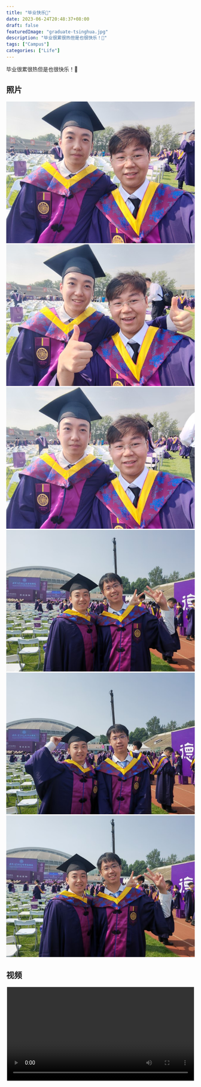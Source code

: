 ```yaml
---
title: "毕业快乐🎉"
date: 2023-06-24T20:48:37+08:00
draft: false
featuredImage: "graduate-tsinghua.jpg"
description: "毕业很累很热但是也很快乐！🎈"
tags: ["Campus"]
categories: ["Life"]
---
```


毕业很累很热但是也很快乐！🎈

## 照片

![](graduate-tsinghua-1.jpg)
![](graduate-tsinghua-2.jpg)
![](graduate-tsinghua-3.jpg)
![](graduate-tsinghua-4.jpg)
![](graduate-tsinghua-5.jpg)
![](graduate-tsinghua-6.jpg)

## 视频

<div align="center">
<video src="graduate.mp4" width="500" controls></video>
</div>